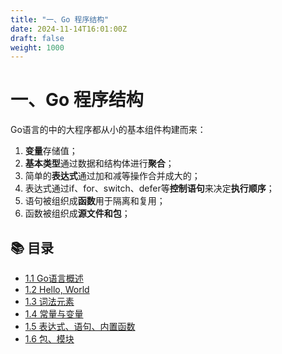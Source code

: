 ```yaml
---
title: "一、Go 程序结构"
date: 2024-11-14T16:01:00Z
draft: false
weight: 1000
---
```


# 一、Go 程序结构

Go语言的中的大程序都从小的基本组件构建而来：

1. **变量**存储值；
1. **基本类型**通过数据和结构体进行**聚合**；
1. 简单的**表达式**通过加和减等操作合并成大的；
1. 表达式通过if、for、switch、defer等**控制语句**来决定**执行顺序**；
1. 语句被组织成**函数**用于隔离和复用；
1. 函数被组织成**源文件和包**；




## 📚 目录

- [1.1 Go语言概述](1-1-go语言概述/)
- [1.2 Hello, World](1-2-hello,-world/)
- [1.3 词法元素](1-3-词法元素/)
- [1.4 常量与变量](1-4-常量与变量/)
- [1.5 表达式、语句、内置函数](1-5-表达式-语句-内置函数/)
- [1.6 包、模块](1-6-包-模块/)











